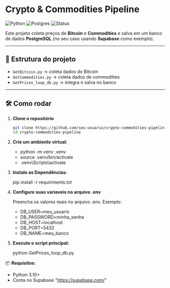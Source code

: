 # Crypto & Commodities Pipeline

![Python](https://img.shields.io/badge/python-3.10+-blue.svg)
![Postgres](https://img.shields.io/badge/PostgreSQL-Database-green)
![Status](https://img.shields.io/badge/status-Working-brightgreen)

Este projeto coleta preços de **Bitcoin** e **Commodities** e salva em um banco de dados **PostgreSQL** (no seu caso usando **Supabase** como exemplo).

---

## 🚀 Estrutura do projeto
- `GetBitcoin.py` → coleta dados do Bitcoin  
- `GetCommodities.py` → coleta dados de commodities  
- `GetPrices_loop_db.py` → integra e salva no banco  

---

## 🛠️ Como rodar

1. **Clone o repositório**
   ```bash
   git clone https://github.com/seu-usuario/crypto-commodities-pipeline.git
   cd crypto-commodities-pipeline

3. **Crie um ambiente virtual:**
 
   - python -m venv .venv
   - source .venv/bin/activate   
   - .venv\Scripts\activate      

4. **Instale as Dependências:**
  
    pip install -r requiriments.txt

5. **Configure suas variaveis no arquivo .env**

   Preencha os valores reais no arquivo .env.
   Exemplo:
   
   - DB_USER=meu_usuario
   - DB_PASSWORD=minha_senha
   - DB_HOST=localhost
   - DB_PORT=5432
   - DB_NAME=meu_banco
 

6. **Execute o script principal:**
    
    python GetPrices_loop_db.py

📦 **Requisitos:**

   - Python 3.10+
   - Conta no Supabase "https://supabase.com/"

